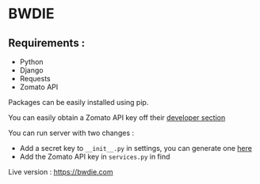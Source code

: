 # BWDIE

## Requirements :  
- Python
- Django
- Requests
- Zomato API

Packages can be easily installed using pip. 

You can easily obtain a Zomato API key off their [developer section](https://developers.zomato.com/api)

You can run server with two changes : 

- Add a secret key to ```__init__.py``` in settings, you can generate one [here](http://www.miniwebtool.com/django-secret-key-generator/)
- Add the Zomato API key in ```services.py``` in find


Live version : https://bwdie.com
